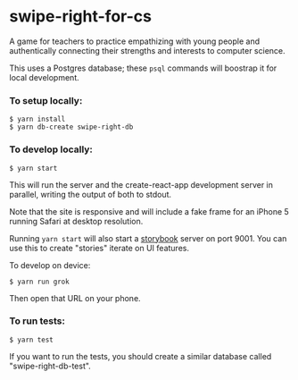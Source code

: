 # swipe-right-for-cs
A game for teachers to practice empathizing with young people and authentically connecting their strengths and interests to computer science.

This uses a Postgres database; these `psql` commands will boostrap it for local development.


### To setup locally:
```
$ yarn install
$ yarn db-create swipe-right-db
```


### To develop locally:
```
$ yarn start
```

This will run the server and the create-react-app development server in parallel, writing the output of both to stdout.

Note that the site is responsive and will include a fake frame for an iPhone 5 running Safari at desktop resolution.

Running `yarn start` will also start a [storybook](https://github.com/storybooks/storybook) server on port 9001.  You can use this to create "stories" iterate on UI features.

To develop on device:
```
$ yarn run grok
```

Then open that URL on your phone.



### To run tests:
```
$ yarn test
```

If you want to run the tests, you should create a similar database called "swipe-right-db-test".
